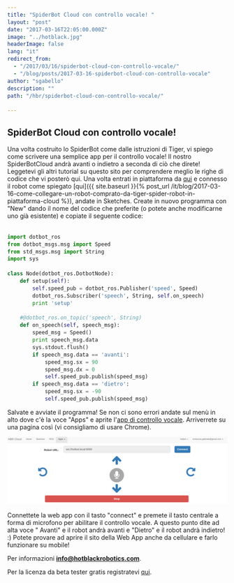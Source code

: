 ```yaml
---
title: "SpiderBot Cloud con controllo vocale! "
layout: "post"
date: "2017-03-16T22:05:00.000Z"
image: "../hotblack.jpg"
headerImage: false
lang: "it"
redirect_from:
  - "/2017/03/16/spiderbot-cloud-con-controllo-vocale/"
  - "/blog/posts/2017-03-16-spiderbot-cloud-con-controllo-vocale"
author: "sgabello"
description: ""
path: "/hbr/spiderbot-cloud-con-controllo-vocale/"

---
```


## SpiderBot Cloud con controllo vocale!

Una volta costruito lo SpiderBot come dalle istruzioni di Tiger, vi spiego come scrivere una semplice app per il controllo vocale! Il nostro SpiderBotCloud andrà avanti o indietro a seconda di ciò che direte!
Leggetevi gli altri tutorial su questo sito per comprendere meglio le righe di codice che vi posterò qui.
Una volta entrati in piattaforma da [qui](http://cloud.hotblackrobotics.com/cloud) e connesso il robot come spiegato [qui]({{ site.baseurl }}{% post_url /it/blog/2017-03-16-come-collegare-un-robot-comprato-da-tiger-spider-robot-in-piattaforma-cloud %}), andate in Sketches. Create in nuovo programma con "New" dando il nome del codice che preferite (o potete anche modificarne uno già esistente) e copiate il seguente codice:

```python

import dotbot_ros
from dotbot_msgs.msg import Speed
from std_msgs.msg import String
import sys

class Node(dotbot_ros.DotbotNode):
    def setup(self):
        self.speed_pub = dotbot_ros.Publisher('speed', Speed)
        dotbot_ros.Subscriber('speech', String, self.on_speech)
        print 'setup'

    #@dotbot_ros.on_topic('speech', String)
    def on_speech(self, speech_msg):
        speed_msg = Speed()
        print speech_msg.data
        sys.stdout.flush()
        if speech_msg.data == 'avanti':
            speed_msg.sx = 90
            speed_msg.dx = 0
            self.speed_pub.publish(speed_msg)
        if speech_msg.data == 'dietro':
            speed_msg.sx = -90
            self.speed_pub.publish(speed_msg)
```

Salvate e avviate il programma! Se non ci sono errori andate sul menù in alto dove c'è la voce "Apps" e aprite l'[app di controllo vocale](http://cloud.hotblackrobotics.com/cloud/webgui/speech). Arriverrete su una pagina così (vi consigliamo di usare Chrome).

![](./voiceRecognition.png)

Connettete la web app con il tasto "connect" e premete il tasto centrale a forma di microfono per abilitare il controllo vocale. A questo punto dite ad alta voce " Avanti" e il robot andrà avanti e "Dietro" e il robot andrà indietro! :)
Potete provare ad aprire il sito della Web App anche da cellulare e farlo funzionare su mobile!

Per informazioni **info@hotblackrobotics.com**.

Per la licenza da beta tester gratis registratevi [qui](http://cloud.hotblackrobotics.com/register).
